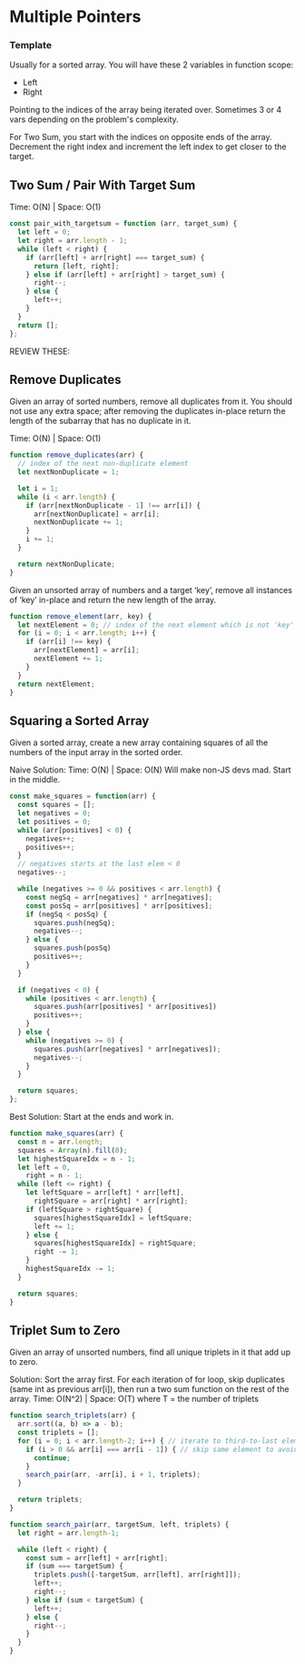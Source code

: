 # Multiple Pointers

### Template
Usually for a sorted array. You will have these 2 variables in function scope:
* Left
* Right

Pointing to the indices of the array being iterated over. Sometimes 3 or 4 vars depending on the problem's complexity.

For Two Sum, you start with the indices on opposite ends of the array. Decrement the right index and increment the left index to get closer to the target.

## Two Sum / Pair With Target Sum
Time: O(N) | Space: O(1)
```javascript
const pair_with_targetsum = function (arr, target_sum) {
  let left = 0;
  let right = arr.length - 1;
  while (left < right) {
    if (arr[left] + arr[right] === target_sum) {
      return [left, right];
    } else if (arr[left] + arr[right] > target_sum) {
      right--;
    } else {
      left++;
    }
  }
  return [];
};
```

REVIEW THESE:

## Remove Duplicates
Given an array of sorted numbers, remove all duplicates from it. You should not use any extra space; after removing the duplicates in-place return the length of the subarray that has no duplicate in it.

Time: O(N) | Space: O(1)

```js
function remove_duplicates(arr) {
  // index of the next non-duplicate element
  let nextNonDuplicate = 1;

  let i = 1;
  while (i < arr.length) {
    if (arr[nextNonDuplicate - 1] !== arr[i]) {
      arr[nextNonDuplicate] = arr[i];
      nextNonDuplicate += 1;
    }
    i += 1;
  }

  return nextNonDuplicate;
}
```
Given an unsorted array of numbers and a target ‘key’, remove all instances of ‘key’ in-place and return the new length of the array.
```js
function remove_element(arr, key) {
  let nextElement = 0; // index of the next element which is not 'key'
  for (i = 0; i < arr.length; i++) {
    if (arr[i] !== key) {
      arr[nextElement] = arr[i];
      nextElement += 1;
    }
  }
  return nextElement;
}
```

## Squaring a Sorted Array
Given a sorted array, create a new array containing squares of all the numbers of the input array in the sorted order.

Naive Solution:
Time: O(N) | Space: O(N)
Will make non-JS devs mad. Start in the middle.
```js
const make_squares = function(arr) {
  const squares = [];
  let negatives = 0;
  let positives = 0;
  while (arr[positives] < 0) {
    negatives++;
    positives++;
  }
  // negatives starts at the last elem < 0
  negatives--;

  while (negatives >= 0 && positives < arr.length) {
    const negSq = arr[negatives] * arr[negatives];
    const posSq = arr[positives] * arr[positives];
    if (negSq < posSq) {
      squares.push(negSq);
      negatives--;
    } else {
      squares.push(posSq)
      positives++;
    }
  }

  if (negatives < 0) {
    while (positives < arr.length) {
      squares.push(arr[positives] * arr[positives])
      positives++;
    }
  } else {
    while (negatives >= 0) {
      squares.push(arr[negatives] * arr[negatives]);
      negatives--;
    }
  }

  return squares;
};
```
Best Solution: Start at the ends and work in.
```js
function make_squares(arr) {
  const n = arr.length;
  squares = Array(n).fill(0);
  let highestSquareIdx = n - 1;
  let left = 0,
    right = n - 1;
  while (left <= right) {
    let leftSquare = arr[left] * arr[left],
      rightSquare = arr[right] * arr[right];
    if (leftSquare > rightSquare) {
      squares[highestSquareIdx] = leftSquare;
      left += 1;
    } else {
      squares[highestSquareIdx] = rightSquare;
      right -= 1;
    }
    highestSquareIdx -= 1;
  }

  return squares;
}
```

## Triplet Sum to Zero
Given an array of unsorted numbers, find all unique triplets in it that add up to zero.

Solution: Sort the array first. For each iteration of for loop, skip duplicates (same int as previous arr[i]), then run a two sum function on the rest of the array.
Time: O(N^2) | Space: O(T) where T = the number of triplets
```js
function search_triplets(arr) {
  arr.sort((a, b) => a - b);
  const triplets = [];
  for (i = 0; i < arr.length-2; i++) { // iterate to third-to-last elem in arr
    if (i > 0 && arr[i] === arr[i - 1]) { // skip same element to avoid duplicate triplets
      continue;
    }
    search_pair(arr, -arr[i], i + 1, triplets);
  }

  return triplets;
}

function search_pair(arr, targetSum, left, triplets) {
  let right = arr.length-1;

  while (left < right) {
    const sum = arr[left] + arr[right];
    if (sum === targetSum) {
      triplets.push([-targetSum, arr[left], arr[right]]);
      left++;
      right--;
    } else if (sum < targetSum) {
      left++;
    } else {
      right--;
    }
  }
}
```
